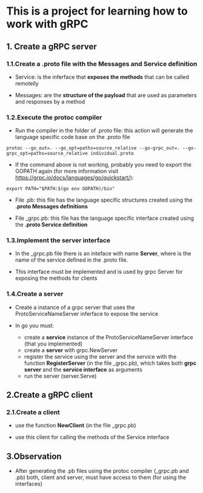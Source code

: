 # This is a project for learning how to work with gRPC

## 1. Create a gRPC server

### 1.1.Create a .proto file with the Messages and Service definition

* Service: is the inferface that **exposes the methods** that can be called remotelly

* Messages: are the **structure of the payload** that are used as parameters and responses by a method 

### 1.2.Execute the protoc compiler

* Run the compiler in the folder of .proto file: this action will generate the language specific code base on the .proto file

```
protoc --go_out=. --go_opt=paths=source_relative --go-grpc_out=. --go-grpc_opt=paths=source_relative individual.proto
```

* If the command above is not working, probably you need to export the GOPATH again (for more information visit https://grpc.io/docs/languages/go/quickstart/):

```
export PATH="$PATH:$(go env GOPATH)/bin"
```


* File .pb: this file has the language specific structures created using the **.proto Messages definitions**

* File _grpc.pb: this file has the language specific interface created using the **.proto Service definition**

### 1.3.Implement the server interface

* In the _grpc.pb file there is an inteface with name **<ProtoServiceName>Server**, where **<ProtoServiceName>** is the name of the service defined in the .proto file. 

* This interface must be implemented and is used by grpc Server for exposing the methods for clients

### 1.4.Create a server

* Create a instance of a grpc server that uses the ProtoServiceNameServer inferface to expose the service

* In go you must:
    * create a **service** instance of the ProtoServiceNameServer interface (that you implemented)
    * create a **server** with grpc.NewServer
    * register the service using the server and the service with the function **Register<ProtoServiceName>Server** (in the file _grpc.pb), which takes both **grpc server** and the **service interface** as arguments
    * run the server (server.Serve)

## 2.Create a gRPC client

### 2.1.Create a client

* use the function **New<ProtoServiceName>Client** (in the file _grpc.pb)

* use this client for calling the methods of the Service interface


## 3.Observation

* After generating the .pb files using the protoc compiler (_grpc.pb and .pb) both, client and server, must have access to them (for using the interfaces)
